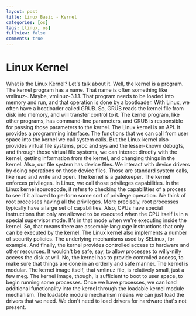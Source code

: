 ```yaml
---
layout: post
title: Linux Basic - Kernel
categories: [os]
tags: [linux, os]
fullview: false
comments: true
---
```

# Linux Kernel

What is the Linux Kernel? Let's talk about it. Well, the kernel is a program. 
The kernel program has a name. That name is often something like vmlinuz-. Maybe, vmlinuz-3.1.1. 
That program needs to be loaded into memory and run, and that operation is done by a bootloader. 
With Linux, we often have a bootloader called GRUB. 
So, GRUB reads the kernel file from disk into memory, and will transfer control to it.
The kernel program, like other programs, has command-line parameters, and GRUB is responsible for passing those parameters to the kernel. 
The Linux kernel is an API. It provides a programming interface. The functions that we can call from user space into the kernel we call system calls. But the Linux kernel also provides virtual file systems, proc and sys and the lesser-known debugfs, and through those virtual file systems, we can interact directly with the kernel, getting information from the kernel, and changing things in the kernel.
Also, our file system has device files. We interact with device drivers by doing operations on those device files. Those are standard system calls, like read and write and open. The kernel is a gatekeeper. The kernel enforces privileges. In Linux, we call those privileges capabilities. In the Linux kernel sourcecode, it refers to checking the capabilities of a process to see if it allowed to perform some sort of privilege operation. 
We think of root processes having all the privileges. More precisely, root processes typically have a large set of capabilities. Also, CPUs have special instructions that only are allowed to be executed when the CPU itself is in a special supervisor mode. It's in that mode when we're executing inside the kernel. So, that means there are assembly-language instructions that only can be executed by the kernel. The Linux kernel also implements a number of security policies. 
The underlying mechanisms used by SELinux, for example.
And finally, the kernel provides controlled access to hardware and other resources. It wouldn't be safe, say, to allow processes to willy-nilly access the disk at will. No, the kernel has to provide controlled access, to make sure that things are done in an orderly and safe manner. The kernel is modular. The kernel image itself, that vmlinuz file, is relatively small, just a few meg. 
The kernel image, though, is sufficient to boot to user space, to begin running some processes.
Once we have processes, we can load additional functionality into the kernel through the loadable kernel module mechanism. The loadable module mechanism means we can just load the drivers that we need. We don't need to load drivers for hardware that's not present.
